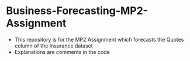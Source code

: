 # Business-Forecasting-MP2-Assignment
- This repository is for the MP2 Assignment which forecasts the Quotes column of the Insurance dataset
- Explanations are comments in the code
